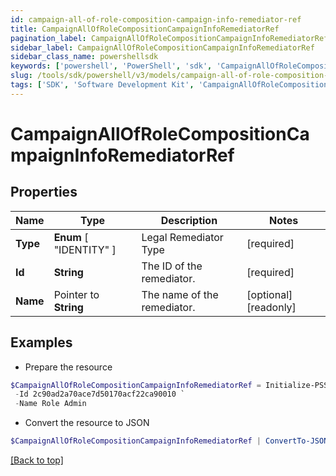 ```yaml
---
id: campaign-all-of-role-composition-campaign-info-remediator-ref
title: CampaignAllOfRoleCompositionCampaignInfoRemediatorRef
pagination_label: CampaignAllOfRoleCompositionCampaignInfoRemediatorRef
sidebar_label: CampaignAllOfRoleCompositionCampaignInfoRemediatorRef
sidebar_class_name: powershellsdk
keywords: ['powershell', 'PowerShell', 'sdk', 'CampaignAllOfRoleCompositionCampaignInfoRemediatorRef', 'CampaignAllOfRoleCompositionCampaignInfoRemediatorRef'] 
slug: /tools/sdk/powershell/v3/models/campaign-all-of-role-composition-campaign-info-remediator-ref
tags: ['SDK', 'Software Development Kit', 'CampaignAllOfRoleCompositionCampaignInfoRemediatorRef', 'CampaignAllOfRoleCompositionCampaignInfoRemediatorRef']
---
```



# CampaignAllOfRoleCompositionCampaignInfoRemediatorRef

## Properties

Name | Type | Description | Notes
------------ | ------------- | ------------- | -------------
**Type** |   **Enum** [  "IDENTITY" ] | Legal Remediator Type | [required]
**Id** |  **String** | The ID of the remediator. | [required]
**Name** |  Pointer to **String** | The name of the remediator. | [optional] [readonly] 

## Examples

- Prepare the resource
```powershell
$CampaignAllOfRoleCompositionCampaignInfoRemediatorRef = Initialize-PSSailpoint.V3CampaignAllOfRoleCompositionCampaignInfoRemediatorRef  -Type IDENTITY `
 -Id 2c90ad2a70ace7d50170acf22ca90010 `
 -Name Role Admin
```

- Convert the resource to JSON
```powershell
$CampaignAllOfRoleCompositionCampaignInfoRemediatorRef | ConvertTo-JSON
```


[[Back to top]](#) 

